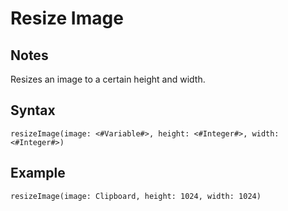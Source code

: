 # Resize Image
## Notes
Resizes an image to a certain height and width.
## Syntax
```
resizeImage(image: <#Variable#>, height: <#Integer#>, width: <#Integer#>)
```
## Example
```
resizeImage(image: Clipboard, height: 1024, width: 1024)
```
